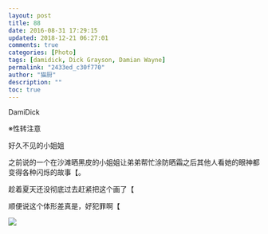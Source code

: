 ```yaml
---
layout: post
title: 88
date: 2016-08-31 17:29:15
updated: 2018-12-21 06:27:01
comments: true
categories: [Photo]
tags: [damidick, Dick Grayson, Damian Wayne]
permalink: "2433ed_c30f770"
author: "猫厨"
description: ""
toc: true
---
```


<p>DamiDick</p> 
<p>※性转注意</p> 
<p>好久不见的小姐姐</p> 
<p>之前说的一个在沙滩晒黑皮的小姐姐让弟弟帮忙涂防晒霜之后其他人看她的眼神都变得各种闪烁的故事【。</p> 
<p>趁着夏天还没彻底过去赶紧把这个画了【</p> 
<p>顺便说这个体形差真是，好犯罪啊【</p>

![](https://nos.netease.com/imglf0/img/cVZNdzJtQk9JV2ZsWHpZcjljdDVIOU9ieW1Nb2RBZmdzdW82RnJPSlF4a2VabGRoMVJyVWVBPT0.jpg)